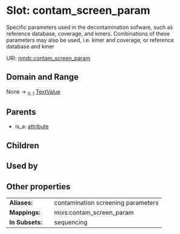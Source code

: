 
# Slot: contam_screen_param


Specific parameters used in the decontamination sofware, such as reference database, coverage, and kmers. Combinations of these parameters may also be used, i.e. kmer and coverage, or reference database and kmer

URI: [nmdc:contam_screen_param](https://microbiomedata/meta/contam_screen_param)


## Domain and Range

None &#8594;  <sub>0..1</sub> [TextValue](TextValue.md)

## Parents

 *  is_a: [attribute](attribute.md)

## Children


## Used by


## Other properties

|  |  |  |
| --- | --- | --- |
| **Aliases:** | | contamination screening parameters |
| **Mappings:** | | mixs:contam_screen_param |
| **In Subsets:** | | sequencing |

